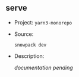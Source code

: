 ## serve

-   Project: `yarn3-monorepo`
-   Source:

    ```shell
    snowpack dev
    ```

-   Description:

    _documentation pending_
